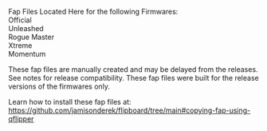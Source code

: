 Fap Files Located Here for the following Firmwares:  
Official  
Unleashed  
Rogue Master  
Xtreme  
Momentum

These fap files are manually created and may be delayed from the releases.  See notes for release compatibility.  These fap files were built for the release versions of the firmwares only.  

Learn how to install these fap files at: https://github.com/jamisonderek/flipboard/tree/main#copying-fap-using-qflipper

